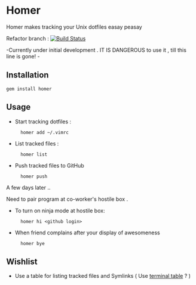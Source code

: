 # Homer


Homer makes tracking your Unix dotfiles easay peasay

Refactor branch : [![Build Status](https://travis-ci.org/emilsoman/homer.png?branch=refactor)](https://travis-ci.org/emilsoman/homer)

-Currently under initial development . IT IS DANGEROUS to use it , till this line is gone! -

## Installation

    gem install homer
## Usage

- Start tracking dotfiles :

        homer add ~/.vimrc
- List tracked files :

        homer list
- Push tracked files to GitHub

        homer push

A few days later ..

Need to pair program at co-worker's hostile box .

- To turn on ninja mode at hostile box:

        homer hi <github login>
- When friend complains after your display of awesomeness

        homer bye
        
## Wishlist
- Use a table for listing tracked files and Symlinks ( Use [terminal table](https://github.com/visionmedia/terminal-table) ? )
